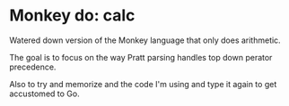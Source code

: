 # Monkey do: calc

Watered down version of the Monkey language that only does arithmetic.

The goal is to focus on the way Pratt parsing handles top down perator 
precedence.

Also to try and memorize and the code I'm using and type it again to get 
accustomed to Go.
